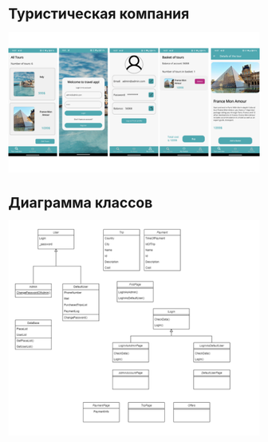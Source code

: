# Туристическая компания

![Image alt](https://github.com/westcrime/travel-agency-app/raw/main/Screenshots/screens.png)
# Диаграмма классов

![Image alt](https://github.com/westcrime/travel-agency-app/raw/main/diagram/diagram.png)

